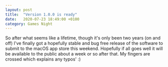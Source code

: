 ```yaml
---
layout: post
title:  "Version 1.0.0 is ready"
date:   2020-07-23 18:49:00 +0100
category: Games Night
---
```


So after what seems like a lifetime, though it's only been two years (on and off) I've finally got a hopefully stable 
and bug free release of the software to submit to the macOS app store this weekend. Hopefully if all goes well it will 
be available to the public about a week or so after that. My fingers are crossed which explains any typos' :)